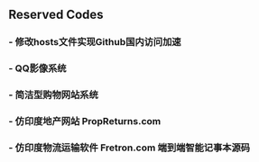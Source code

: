 ## Reserved Codes
### - 修改hosts文件实现Github国内访问加速
### - QQ影像系统
### - 简洁型购物网站系统
### - 仿印度地产网站 PropReturns.com
### - 仿印度物流运输软件 Fretron.com 端到端智能记事本源码
